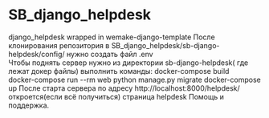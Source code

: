 # SB_django_helpdesk
django_helpdesk wrapped in wemake-django-template
После клонирования репозитория в SB_django_helpdesk/sb-django-helpdesk/config/ нужно создать файл .env   
Чтобы поднять сервер нужно из директории sb-django-helpdesk( где лежат докер файлы) выполнить команды:
docker-compose build   
docker-compose run --rm web python manage.py migrate
docker-compose up
После старта сервера по адресу http://localhost:8000/helpdesk/ откроется(если всё получиться) страница helpdesk Помощь и поддержка.
